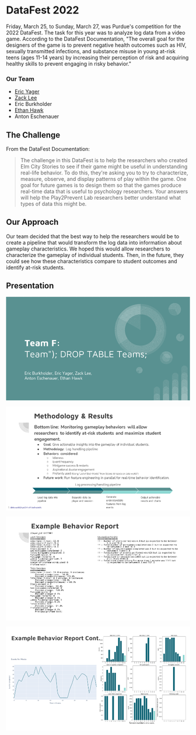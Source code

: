 # DataFest 2022

Friday, March 25, to Sunday, March 27, was Purdue's competition for the 2022 DataFest. The task for this year was to analyze log data from a video game. According to the DataFest Documentation, "The overall goal for the designers of the game is to prevent negative health outcomes such as HIV, sexually transmitted infections, and substance misuse in young at-risk teens (ages 11-14 years) by increasing their perception of risk and acquiring healthy skills to prevent engaging in risky behavior."

### Our Team

- [Eric Yager](https://github.com/ejyager00)
- [Zack Lee](https://github.com/zlee1)
- Eric Burkholder
- [Ethan Hawk](https://github.com/ehawkvu)
- Anton Eschenauer

## The Challenge

From the DataFest Documentation:

> The challenge in this DataFest is to help the researchers who created Elm City Stories to see if their game might be useful in understanding real-life behavior.  To do this, they're asking you to try to characterize, measure, observe, and display patterns of play within the game.  One goal for future games is to design them so that the games produce real-time data that is useful to psychology researchers. Your answers will help the Play2Prevent Lab researchers better understand what types of data this might be.

## Our Approach

Our team decided that the best way to help the researchers would be to create a pipeline that would transform the log data into information about gameplay characteristics. We hoped this would allow researchers to characterize the gameplay of individual students. Then, in the future, they could see how these characteristics compare to student outcomes and identify at-risk students. 

## Presentation

![First Presentation Slide](DataFest2022TeamFSlideshow/Slide1.PNG)

![Second Presentation Slide](DataFest2022TeamFSlideshow/Slide2.PNG)

![Third Presentation Slide](DataFest2022TeamFSlideshow/Slide3.PNG)

![Fourth Presentation Slide](DataFest2022TeamFSlideshow/Slide4.PNG)